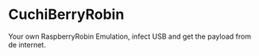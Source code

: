 # CuchiBerryRobin
Your own RaspberryRobin Emulation, infect USB and get the payload from de internet.
